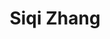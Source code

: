 ---
# Display name
title: Siqi Zhang

# Full Name (for SEO)
first_name: Siqi
last_name: Zhang

# Is this the primary user of the site?
superuser: false

# Role/position
role: Master

# Organizations/Affiliations
organizations:
  - name: University of Shanghai for Science and Technology
    url: ''

# Short bio (displayed in user profile at end of posts)
bio: My research interest is anti-freeze proteins

interests:
  - anti-freeze proteins

education:
  courses:
    - course: Master
      institution: University of Shanghai for Science and Technology
      year: 2025-present


# Social/Academic Networking
# For available icons, see: https://docs.hugoblox.com/getting-started/page-builder/#icons
#   For an email link, use "fas" icon pack, "envelope" icon, and a link in the
#   form "mailto:your-email@example.com" or "#contact" for contact widget.
social:
  - icon: envelope
    icon_pack: fas
    link: 'mailto:test@example.org'
  - icon: twitter
    icon_pack: fab
    link: https://twitter.com/GeorgeCushen
  - icon: google-scholar
    icon_pack: ai
    link: https://scholar.google.co.uk/citations?user=sIwtMXoAAAAJ
  - icon: github
    icon_pack: fab
    link: https://github.com/gcushen
# Link to a PDF of your resume/CV from the About widget.
# To enable, copy your resume/CV to `static/files/cv.pdf` and uncomment the lines below.
# - icon: cv
#   icon_pack: ai
#   link: files/cv.pdf

# Enter email to display Gravatar (if Gravatar enabled in Config)
email: ''

# Highlight the author in author lists? (true/false)
highlight_name: false

# Organizational groups that you belong to (for People widget)
#   Set this to `[]` or comment out if you are not using People widget.
user_groups:
  - Master Students
---